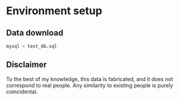 # Environment setup

## Data download

```sh
mysql < test_db.sql
```

## Disclaimer

To the best of my knowledge, this data is fabricated, and it does not correspond to real people. Any similarity to existing people is purely coincidental.
